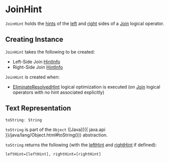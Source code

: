 # JoinHint

`JoinHint` holds the [hints](HintInfo.md) of the [left](#leftHint) and [right](#rightHint) sides of a [Join](../logical-operators/Join.md#hint) logical operator.

## Creating Instance

`JoinHint` takes the following to be created:

* <span id="leftHint"> Left-Side Join [HintInfo](HintInfo.md)
* <span id="rightHint"> Right-Side Join [HintInfo](HintInfo.md)

`JoinHint` is created when:

* [EliminateResolvedHint](../logical-optimizations/EliminateResolvedHint.md) logical optimization is executed (on [Join](../logical-operators/Join.md) logical operators with no hint associated explicitly)

## <span id="toString"> Text Representation

```scala
toString: String
```

`toString` is part of the `Object` ([Java]({{ java.api }}/java/lang/Object.html#toString())) abstraction.

`toString` returns the following (with the [leftHint](#leftHint) and [rightHint](#rightHint) if defined):

```text
leftHint=[leftHint], rightHint=[rightHint]
```
